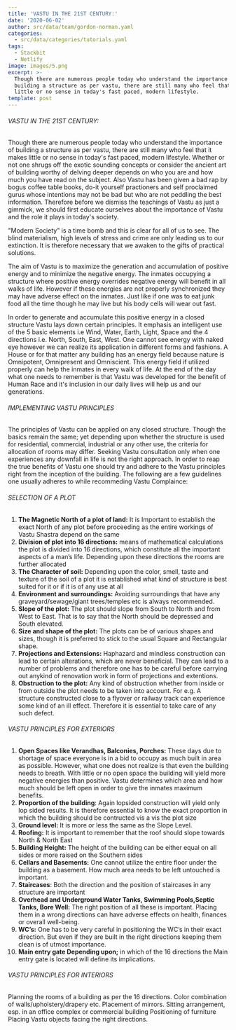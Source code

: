 ```yaml
---
title: 'VASTU IN THE 21ST CENTURY:'
date: '2020-06-02'
author: src/data/team/gordon-norman.yaml
categories:
  - src/data/categories/tutorials.yaml
tags:
  - Stackbit
  - Netlify
image: images/5.png
excerpt: >-
  Though there are numerous people today who understand the importance of
  building a structure as per vastu, there are still many who feel that it makes
  little or no sense in today's fast paced, modern lifestyle. 
template: post
---
```

###### VASTU IN THE 21ST CENTURY:

Though there are numerous people today who understand the importance of building a structure as per vastu, there are still many who feel that it makes little or no sense in today's fast paced, modern lifestyle. Whether or not one shrugs off the exotic sounding concepts or consider the ancient art of building worthy of delving deeper depends on who you are and how much you have read on the subject. Also Vastu has been given a bad rap by bogus coffee table books, do-it yourself practioners and self proclaimed gurus whose intentions may not be bad but who are not peddling the best information. Therefore before we dismiss the teachings of Vastu as just a gimmick, we should first educate ourselves about the importance of Vastu and the role it plays in today's society.

"Modern Society" is a time bomb and this is clear for all of us to see. The blind materialism, high levels of stress and crime are only leading us to our extinction. It is therefore necessary that we awaken to the gifts of practical solutions.

The aim of Vastu is to maximize the generation and accumulation of positive energy and to minimize the negative energy. The inmates occupying a structure where positive energy overrides negative energy will benefit in all walks of life. However if these energies are not properly synchronized they may have adverse effect on the inmates. Just like if one was to eat junk food all the time though he may live but his body cells will wear out fast.

In order to generate and accumulate this positive energy in a closed structure Vastu lays down certain principles. It emphasis an intelligent use of the 5 basic elements i.e Wind, Water, Earth, Light, Space and the 4 directions i.e. North, South, East, West. One cannot see energy with naked eye however we can realize its application in different forms and fashions. A House or for that matter any building has an energy field because nature is Omnipotent, Omnipresent and Omniscient. This energy field if utilized properly can help the inmates in every walk of life. At the end of the day what one needs to remember is that Vastu was developed for the benefit of Human Race and it's inclusion in our daily lives will help us and our generations.

###### IMPLEMENTING VASTU PRINCIPLES

The principles of Vastu can be applied on any closed structure. Though the basics remain the same; yet depending upon whether the structure is used for residential, commercial, industrial or any other use, the criteria for allocation of rooms may differ. Seeking Vastu consultation only when one experiences any downfall in life is not the right approach. In order to reap the true benefits of Vastu one should try and adhere to the Vastu principles right from the inception of the building. The following are a few guidelines one usually adheres to while recommeding Vastu Complaince:

###### SELECTION OF A PLOT

1. **The Magnetic North of a plot of land:** It is Important to establish the exact North of any plot before proceeding as the entire workings of Vastu Shastra depend on the same
2. **Division of plot into 16 directions:** means of mathematical calculations the plot is divided into 16 directions, which constitute all the important aspects of a man’s life. Depending upon these directions the rooms are further allocated
3. **The Character of soil:** Depending upon the color, smell, taste and texture of the soil of a plot it is established what kind of structure is best suited for it or if it is of any use at all
4. **Environment and surroundings:** Avoiding surroundings that have any graveyard/sewage/giant trees/temples etc is always recommended.
5. **Slope of the plot:** The plot should slope from South to North and from West to East. That is to say that the North should be depressed and South elevated.
6. **Size and shape of the plot:** The plots can be of various shapes and sizes, though it is preferred to stick to the usual Square and Rectangular shape.
7. **Projections and Extensions:** Haphazard and mindless construction can lead to certain alterations, which are never beneficial. They can lead to a number of problems and therefore one has to be careful before carrying out anykind of renovation work in form of projections and extentions.
8. **Obstruction to the plot:** Any kind of obstruction whether from inside or from outside the plot needs to be taken into account. For e.g. A structure constructed close to a flyover or railway track can experience some kind of an ill effect. Therefore it is essential to take care of any such defect.
###### VASTU PRINCIPLES FOR EXTERIORS
###### 
1. **Open Spaces like Verandhas, Balconies, Porches:** These days due to shortage of space everyone is in a bid to occupy as much built in area as possible. However, what one does not realize is that even the building needs to breath. With little or no open space the building will yield more negative energies than positive. Vastu determines which area and how much should be left open in order to give the inmates maximum benefits.
2. **Proportion of the building**: Again lopsided construction will yield only lop sided results. It is therefore essential to know the exact proportion in which the building should be contructed vis a vis the plot size
3. **Ground level:** It is more or less the same as the Slope Level.
4. **Roofing:** It is important to remember that the roof should slope towards North & North East
5.  **Building Height:** The height of the building can be either equal on all sides or more raised on the Southern sides
6.   **Cellars and Basements:** One cannot utilize the entire floor under the building as a basement. How much area needs to be left untouched is important.
7.   **Staircases**: Both the direction and the position of staircases in any structure are important
8.   **Overhead and Underground Water Tanks, Swimming Pools,Septic Tanks, Bore Well:** The right position of all these is important. Placing them in a wrong directions can have adverse effects on health, finances or overall well-being.
9.   **WC’s:** One has to be very careful in positioning the WC’s in their exact direction. But even if they are built in the right directions keeping them clean is of utmost importance.
10.   **Main entry gate Depending upon;** in which of the 16 directions the Main entry gate is located will define its implications.
###### VASTU PRINCIPLES FOR INTERIORS

Planning the rooms of a building as per the 16 directions.
Color combination of walls/upholstery/drapery etc.
Placement of mirrors.
Sitting arrangement, esp. in an office complex or commercial building
Positioning of furniture
Placing Vastu objects facing the right directions.